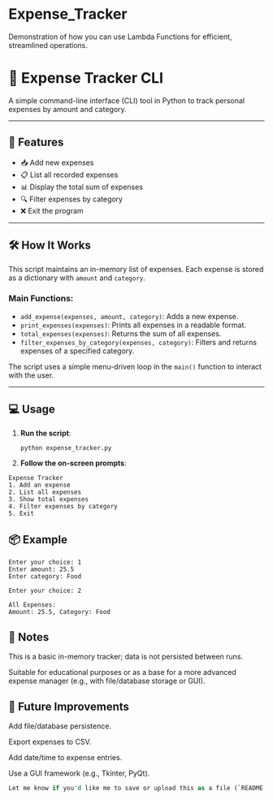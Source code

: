 # Expense_Tracker
Demonstration of how you can use Lambda Functions for efficient, streamlined operations.

# 🧾 Expense Tracker CLI

A simple command-line interface (CLI) tool in Python to track personal expenses by amount and category.

---

## 🚀 Features

- 📥 Add new expenses
- 📋 List all recorded expenses
- 📊 Display the total sum of expenses
- 🔍 Filter expenses by category
- ❌ Exit the program

---

## 🛠 How It Works

This script maintains an in-memory list of expenses. Each expense is stored as a dictionary with `amount` and `category`.

### Main Functions:

- `add_expense(expenses, amount, category)`: Adds a new expense.
- `print_expenses(expenses)`: Prints all expenses in a readable format.
- `total_expenses(expenses)`: Returns the sum of all expenses.
- `filter_expenses_by_category(expenses, category)`: Filters and returns expenses of a specified category.

The script uses a simple menu-driven loop in the `main()` function to interact with the user.

---

## 💻 Usage

1. **Run the script**:

   ```bash
   python expense_tracker.py

   
2. **Follow the on-screen prompts**:
``` pgsql
Expense Tracker
1. Add an expense
2. List all expenses
3. Show total expenses
4. Filter expenses by category
5. Exit
```

## 📦 Example
``` text
Enter your choice: 1
Enter amount: 25.5
Enter category: Food

Enter your choice: 2

All Expenses:
Amount: 25.5, Category: Food
```

## 📝 Notes
This is a basic in-memory tracker; data is not persisted between runs.

Suitable for educational purposes or as a base for a more advanced expense manager (e.g., with file/database storage or GUI).

## 📌 Future Improvements
Add file/database persistence.

Export expenses to CSV.

Add date/time to expense entries.

Use a GUI framework (e.g., Tkinter, PyQt).

``` rust
Let me know if you'd like me to save or upload this as a file (`README.md`) as well.
```








